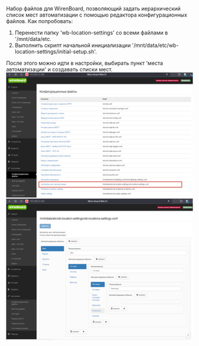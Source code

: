 Набор файлов для WirenBoard, позволяющий задать иерархический список мест автоматизации с помощью редактора конфигурационных файлов.
Как попробовать:
1. Перенести папку 'wb-location-settings' со всеми файлами в '/mnt/data/etc.
2. Выполнить скрипт начальной инициализации '/mnt/data/etc/wb-location-settings/initial-setup.sh'.

   
После этого можно идти в настройки, выбирать пункт 'места автоматизации' и создавать списки мест.
![изображение](./doc/AllSettings.png)
![изображение](./doc/LocationSettings.png)
